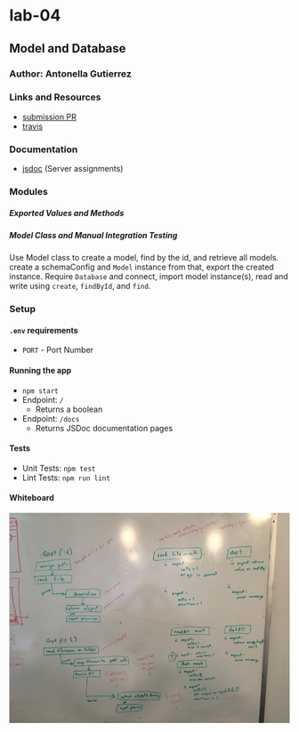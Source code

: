 # lab-04

## Model and Database

### Author: Antonella Gutierrez

### Links and Resources

* [submission PR](https://github.com/antonella-401-advanced-javascript/lab-03/pull/2)
* [travis](https://travis-ci.com/antonella-401-advanced-javascript/lab-03)

### Documentation
* [jsdoc](/docs/) (Server assignments)

### Modules
##### Exported Values and Methods

##### Model Class and Manual Integration Testing
Use Model class to create a model, find by the id, and retrieve all models. create a schemaConfig and `Model` instance from that, export the created instance. Require `Database` and connect, import model instance(s), read and write using `create`, `findById`, and `find`.

### Setup
#### `.env` requirements
* `PORT` - Port Number

#### Running the app
* `npm start`
* Endpoint: `/`
    * Returns a boolean
* Endpoint: `/docs`
    * Returns JSDoc documentation pages

#### Tests
* Unit Tests: `npm test`
* Lint Tests: `npm run lint`

#### Whiteboard
![Whiteboard Diagram](whiteboard.png)